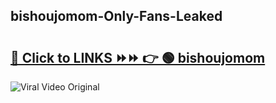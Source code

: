 
 ## bishoujomom-Only-Fans-Leaked

# <h2><a href="https://clipsfans.com/bishoujomom&ref=git">🔗 Click to LINKS ⏩⏩ 👉 🟢 bishoujomom </a></h2>

<a href="https://clipsfans.com/bishoujomom&ref=git" rel="nofollow" data-target="animated-image.originalLink"><img src="https://i.ibb.co.com/xMMVF88/686577567.gif" alt="Viral Video Original" style="max-width: 100%; display: inline-block;" data-target="animated-image.originalImage"></a>
